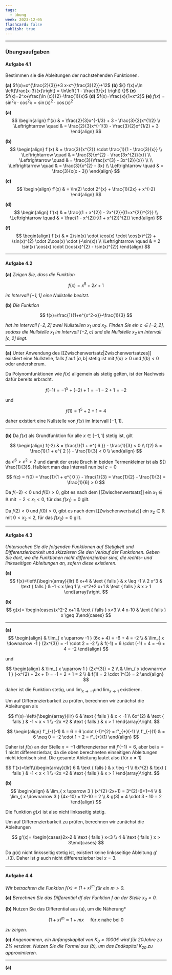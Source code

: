 ```yaml
---
tags:
  - übung
week: 2023-12-05
flashcard: false
publish: true
---
```

***
### Übungsaufgaben

#### Aufgabe 4.1
Bestimmen sie die Ableitungen der nachstehenden Funktionen.

**(a)** $f(x)=x^{\frac{2}{3}}+3 x-x^{\frac{3}{2}}+12$
**(b)** ${} f(x)=\ln \left(\frac{x-3}{x}\right) = \ln\left( 1 - \frac{3}{x} \right) {}$
**(c)** $f(x)=2^x+\frac{\ln (x)}{2}-\frac{1}{x}$
**(d)** $f(x)=\frac{x}{1+x^2}$
**(e)** $f(x)=\sin ^2 x \cdot \cos ^2 x = \sin(x)^{2} \cdot \cos(x)^{2}$

**(a)**
$$
\begin{align}
f'(x) &  = \frac{2}{3}x^{-1/3} + 3 - \frac{3}{2}x^{1/2} \\
\Leftrightarrow \quad & = \frac{2}{3}x^{-1/3} - \frac{3}{2}x^{1/2} + 3
\end{align}
$$

**(b)**
$$
\begin{align}
f'(x) & = \frac{3}{x^{2}} \cdot \frac{1}{1 - \frac{3}{x}} \\
\Leftrightarrow \quad  & = \frac{3}{x^{2} - \frac{3x^{2}}{x}} \\
\Leftrightarrow \quad  & = \frac{3}{\frac{x^{3} - 3x^{2}}{x}} \\ \\
\Leftrightarrow \quad  & = \frac{3}{x^{2} - 3x} \\
\Leftrightarrow \quad  & = \frac{3}{x(x - 3)}
\end{align}
$$

**(c)**
$$
\begin{align}
f'(x) & = \ln(2) \cdot 2^{x} + \frac{1}{2x} + x^{-2}
\end{align}
$$

**(d)**
$$
\begin{align}
f'(x) & = \frac{(1 + x^{2}) - 2x^{2}}{(1+x^{2})^{2}} \\
\Leftrightarrow \quad  & = \frac{1 - x^{2}}{(1 + x^{2})^{2}}
\end{align}
$$

**(f)**
$$
\begin{align}
f'(x) & = 2\sin(x) \cdot \cos(x) \cdot \cos(x)^{2} + \sin(x)^{2} \cdot 2\cos(x) \cdot (-\sin(x)) \\
\Leftrightarrow \quad & = 2 \sin(x) \cos(x) \cdot (\cos(x)^{2} - \sin(x)^{2})
\end{align}
$$

***
#### Aufgabe 4.2

**(a)**
*Zeigen Sie, dass die Funktion*

$$
f(x)=x^5+2 x+1
$$

*im Intervall $[-1,1]$ eine Nullstelle besitzt.*

**(b)**
*Die Funktion*

$$
f(x)=\frac{1}{1+e^{x^2-x}}-\frac{1}{3}
$$

*hat im Intervall $[-2,2]$ zwei Nullstellen $x_1$ und $x_2$.
Finden Sie ein $c \in[-2,2]$, sodass die Nullstelle $x_1$ im Intervall $[-2, c]$ und die Nullstelle $x_2$ im Intervall $[c, 2]$ liegt.*

***

**(a)**
Unter Anwendung des [[Zwischenwertsatz|Zwischenwertsatzes]] existiert eine Nullstelle, falls $f$ auf $[a, b]$ stetig ist mit $f(a) > 0 \text{ und } f(b) < 0$ oder andersherum.

Da Polynomfunktionen wie $f(x)$ allgemein als stetig gelten, ist der Nachweis dafür bereits erbracht.

$$
f(-1) = -1^{5} + (-2) + 1 = - 1 - 2 + 1 = -2
$$

und

$$
f(1) = 1^{5} + 2 + 1 = 4
$$

daher existiert eine Nullstelle von $f(x) \text{ im Intervall } [-1, 1]$.

***

**(b)**
Da $f(x)$ als Grundfunktion für alle $x \in [-1, 1]$ stetig ist, gilt

$$
\begin{align}
f(-2) & = \frac{1}{1 + e^{ 6 }} - \frac{1}{3} < 0 \\
f(2) & = \frac{1}{1 + e^{ 2 }} - \frac{1}{3} < 0 \\
\end{align}
$$

da $e^{ 6 } > e^{ 2 } > 2$ und damit der erste Bruch in beiden Termenkleiner ist als ${} \frac{1}{3}$.
Halbiert man das Intervall nun bei $c = 0$

$$
f(c) = f(0) = \frac{1}{1 + e^{ 0 }} - \frac{1}{3} = \frac{1}{2} - \frac{1}{3} = \frac{1}{6} > 0
$$

Da $f(-2) < 0$ und $f(0) > 0$, gibt es nach dem [[Zwischenwertsatz]] ein $x_{1} \in \mathbb{R} \text{ mit } -2 < x_{1} < 0$, für das $f(x_{1}) = 0$ gilt.

Da $f(2) < 0 \text{ und } f(0) > 0$, gibt es nach dem [[Zwischenwertsatz]] ein $x_{2} \in \mathbb{R}$ mit $0 < x_{2} < 2$, für das $f(x_{2}) = 0$ gilt.

***
#### Aufgabe 4.3
*Untersuchen Sie die folgenden Funktionen auf Stetigkeit und Differenzierbarkeit und skizzieren Sie den Verlauf der Funktionen. Geben Sie dort, wo die Funktionen nicht differenzierbar sind, die rechts- und linksseitigen Ableitungen an, sofern diese existieren.*

**(a)**
$$
f(x)=\left\{\begin{array}{llr}
6 x+4 & \text { falls }  & x \leq -1 \\
2 x^3 & \text { falls } & -1 < x \leq 1 \\
-x^2+2 x+1 & \text { falls }  & x > 1
\end{array}\right.
$$

**(b)**
$$
g(x)= \begin{cases}x^2-2 x+1 & \text { falls } x<3 \\ 4 x-10 & \text { falls } x \geq 3\end{cases}
$$

***

**(a)**
$$
\begin{align}
 & \lim_{ x \uparrow -1 } (6x + 4) = -6 + 4 = -2 \\
 & \lim_{ x \downarrow -1 } (2x^{3}) = -1 \cdot 2 = -2 \\
 & f(-1) = 6 \cdot (-1) + 4 = -6 + 4 = -2
\end{align}
$$

und

$$
\begin{align}
 & \lim_{ x \uparrow 1 } (2x^{3}) = 2 \\
 & \lim_{ x \downarrow 1 } (-x^{2} + 2x + 1) = -1 + 2 + 1 = 2 \\
 & f(1) = 2 \cdot 1^{3} = 2
\end{align}
$$

daher ist die Funktion stetig, und $\displaystyle \lim_{ x \to -1 } \text{und } \lim_{ x \to 1 }$ existieren.

Um auf Differenzierbarkeit zu prüfen, berechnen wir zunächst die Ableitungen als

$$
f'(x)=\left\{\begin{array}{llr}
6 & \text { falls }  & x < -1 \\
6x^{2} & \text { falls } & -1 < x < 1 \\
-2x +2 & \text { falls }  & x > 1
\end{array}\right.
$$

$$
\begin{align}
f'_{-}(-1) & = 6 = 6 \cdot (-1)^{2} = f'_{+}(-1) \\
f'_{-}(1)  & = 6 \neq 0 = -2 \cdot 1 + 2 = f'_{+}(1)
\end{align}
$$

Daher ist $f(x)$ an der Stelle $x = -1$ differenzierbar mit $f'(-1) = 6$, aber bei $x = 1$ nicht differenzierbar, da die oben berechneten einseitigen Ableitungen nicht identisch sind.
Die gesamte Ableitung lautet also (für $x \neq 1$)

$$
f'(x)=\left\{\begin{array}{llr}
6 & \text { falls }  & x \leq -1 \\
6x^{2} & \text { falls } & -1 < x < 1 \\
-2x +2 & \text { falls }  & x > 1
\end{array}\right.
$$

**(b)**
$$
\begin{align}
 & \lim_{ x \uparrow 3 } (x^{2}-2x+1) = 3^{2}-6+1=4 \\
 & \lim_{ x \downarrow 3 } (4x-10) = 12-10 = 2 \\
 & g(3) = 4 \cdot 3 - 10 = 2
\end{align}
$$

Die Funktion $g(x)$ ist also nicht linksseitig stetig.

Um auf Differenzierbarkeit zu prüfen, berechnen wir zunächst die Ableitungen

$$
g'(x)= \begin{cases}2x-2 & \text { falls } x<3 \\
4 & \text { falls } x > 3\end{cases}
$$

Da $g(x)$ nicht linksseitig stetig ist, existiert keine linksseitige Ableitung $g'_{-}(3)$. Daher ist $g$ auch nicht differenzierbar bei $x = 3$.

***
#### Aufgabe 4.4
*Wir betrachten die Funktion $f(x)=(1+x)^m$ für ein $m>0$.*

**(a)**
*Berechnen Sie das Differential $\mathrm{d} f$ der Funktion $f$ an der Stelle $x_0=0$.*

**(b)**
Nutzen Sie das Differential aus (a), um die Näherung*

$$
(1+x)^m \approx 1+m x \quad \text { für } x \text { nahe bei } 0
$$

*zu zeigen.*

**(c)**
*Angenommen, ein Anfangskapital von $K_0=1000 €$ wird für $20 \mathrm{Jahre}$ zu $2 \%$ verzinst. Nutzen Sie die Formel aus (b), um das Endkapital $K_{20}$ zu approximieren.*

***

**(a)**
